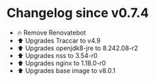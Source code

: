 # Changelog since v0.7.4
- 🔥 Remove Renovatebot 
- ⬆ Upgrades Traccar to v4.9 
- ⬆ Upgrades openjdk8-jre to 8.242.08-r2 
- ⬆ Upgrades nss to 3.54-r0 
- ⬆ Upgrades nginx to 1.18.0-r0 
- ⬆ Upgrades base image to v8.0.1 
